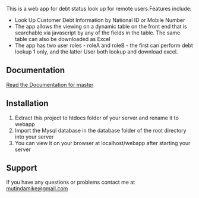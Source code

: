 

This is a web app for debt status look up for remote users.Features include:

* Look Up Customer Debt Information by National ID or Mobile
Number
* The app allows the viewing on a dynamic table on the front
end that is searchable via javascript by any of the fields in the table. The
same table can also be downloaded as Excel
* The app has two user roles - roleA and roleB - the first can
perform debt lookup 1 only, and the latter User both lookup and download excel.




## Documentation

[Read the Documentation for master](docs/README.md)


## Installation

1. Extract this project to htdocs folder of your server and rename it to webapp
2. Import the Mysql database in the database folder of the root directory into your server
2. You can view it on your browser at localhost/webapp after starting your server

## Support

If you have any questions or problems contact me at mutindamike@gmail.com
